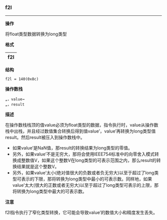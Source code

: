 ### f2l

----

**操作**

将float类型数据转换为long类型

**格式**

|f2l|
|--------:|

**结构**
```
f2l = 140(0x8c)
```

**操作数栈**
```
„，value→
„，result
```

**描述**

在操作数栈栈顶的值value必须为float类型的数据，指令执行时，value从操作数栈中出栈，并且经过数值集合转换后得到值value’，value’再转换为long类型值result。然后result被压入到操作数栈中。
* 如果value’是NaN值，那result的转换结果为long类型的零值。
* 另外，如果value’不是无穷大，那将会使用IEEE754标准中的向零舍入模式转换成整数值V，如果这个整数V在long类型的可表示范围之内，那么result的转换结果就是这个整数V。
* 另外，如果value’太小(绝对值很大的负数或者负无穷大)以至于超过了long类型可表示的下限，那将转换为long类型中最小的可表示数。同样地，如果value’太大(很大的正数或者无穷大)以至于超过了long类型可表示的上限，那将转换为long类型中最大的可表示数。

**注意**

f2l指令执行了窄化类型转换，它可能会导致value’的数值大小和精度发生丢失。
